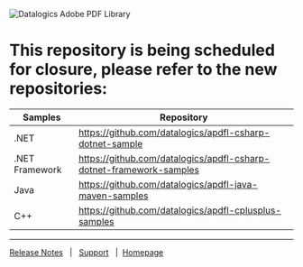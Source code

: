 ![Datalogics Adobe PDF Library](https://raw.github.com/datalogics/dl-icons/develop/DLBanner_Nuget.png)

# This repository is being scheduled for closure, please refer to the new repositories:

| Samples | Repository |
|---------|------------|
| .NET              | https://github.com/datalogics/apdfl-csharp-dotnet-sample            |
| .NET Framework    | https://github.com/datalogics/apdfl-csharp-dotnet-framework-samples |
| Java              | https://github.com/datalogics/apdfl-java-maven-samples              |
| C++               | https://github.com/datalogics/apdfl-cplusplus-samples               |

---

[Release Notes](https://dev.datalogics.com/adobe-pdf-library/release-notes-adobe-pdf-library-v-18/) &nbsp; | &nbsp; [Support](https://www.datalogics.com/tech-support-pdfs/) &nbsp; | &nbsp;[Homepage](https://www.datalogics.com)
